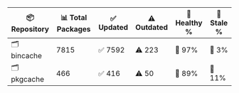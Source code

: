 | 📦 Repository | 📊 Total Packages | ✅ Updated | ⚠️ Outdated | 💚 Healthy % | 🔴 Stale % |
|---------------|-------------------|------------|-------------|-------------|------------|
| 🗂️ bincache | 7815 | ✅ 7592 | ⚠️ 223 | 💚 97% | 🔴 3% |
| 🗂️ pkgcache | 466 | ✅ 416 | ⚠️ 50 | 💚 89% | 🔴 11% |
